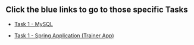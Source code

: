 ## Click the blue links to go to those specific Tasks 

* [Task 1 - MySQL](https://github.com/004Ajay/Tasks/tree/main/Task1_MySQL)

* [Task 1 - Spring Application (Trainer App)](https://github.com/004Ajay/Tasks/tree/main/Task2_SpringApp)